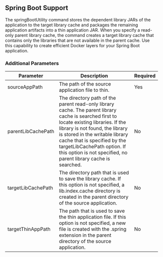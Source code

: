 ## Spring Boot Support

The springBootUtility command stores the dependent library JARs of the application to the target library cache and packages the remaining application artifacts into a thin application JAR. When you specify a read-only parent library cache, the command creates a target library cache that contains only the libraries that are not available in the parent cache. Use this capability to create efficient Docker layers for your Spring Boot application.

### Additional Parameters

| Parameter | Description | Required |
| --------  | ----------- | -------  |
| sourceAppPath | The path of the source application file to thin. | Yes |
| parentLibCachePath | The directory path of the parent read-only library cache. The parent library cache is searched first to locate existing libraries. If the library is not found, the library is stored in the writable library cache that is specified by the targetLibCachePath option. If this option is not specified, no parent library cache is searched. | No |
| targetLibCachePath | The directory path that is used to save the library cache. If this option is not specified, a lib.index.cache directory is created in the parent directory of the source application. | No |
| targetThinAppPath | The path that is used to save the thin application file. If this option is not specified, a new file is created with the .spring extension in the parent directory of the source application. | No |
